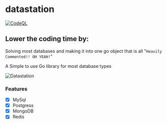 # datastation

[![CodeQL](https://github.com/Byte-Cats/datastation/actions/workflows/codeql.yml/badge.svg)](https://github.com/Byte-Cats/datastation/actions/workflows/codeql.yml)

## Lower the coding time by:
Solving most databases and making it into one go object that is all "`Heavily Commented!! OH YEAH!`"


A Simple to use Go library for most database types

![Datastation](https://imgs.search.brave.com/PIZx27xhNuuVMExJCJ1pgECfyxgOzxFhJve_EXhaDE8/rs:fit:844:225:1/g:ce/aHR0cHM6Ly90c2U0/Lm1tLmJpbmcubmV0/L3RoP2lkPU9JUC51/bTlBcHJHWEMxdzFx/QUhZM3Njanp3SGFF/SyZwaWQ9QXBp)


### Features

- [x] MySql
- [x] Postgress
- [x] MongoDB
- [x] Redis
